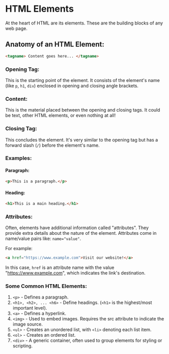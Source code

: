 # HTML Elements

At the heart of HTML are its elements. These are the building blocks of any web page.

## Anatomy of an HTML Element:

```html
<tagname> Content goes here... </tagname>
```

### Opening Tag: 
This is the starting point of the element. It consists of the element's name (like `p`, `h1`, `div`) enclosed in opening and closing angle brackets.

### Content: 
This is the material placed between the opening and closing tags. It could be text, other HTML elements, or even nothing at all!

### Closing Tag: 
This concludes the element. It's very similar to the opening tag but has a forward slash (`/`) before the element's name.

### Examples:

#### Paragraph: 
```html
<p>This is a paragraph.</p>
```
#### Heading: 
```html
<h1>This is a main heading.</h1>
```

### Attributes:

Often, elements have additional information called "attributes". They provide extra details about the nature of the element. Attributes come in name/value pairs like: `name="value"`.

For example:
```html
<a href="https://www.example.com">Visit our website!</a>
```

In this case, `href` is an attribute name with the value "https://www.example.com", which indicates the link's destination.

### Some Common HTML Elements:

1. `<p>` - Defines a paragraph.
2. `<h1>, <h2>, ... <h6>` - Define headings. (`<h1>` is the highest/most important level).
3. `<a>` - Defines a hyperlink.
4. `<img>` - Used to embed images. Requires the src attribute to indicate the image source.
5. `<ul>` - Creates an unordered list, with `<li>` denoting each list item.
6. `<ol>` - Creates an ordered list.
7. `<div>` - A generic container, often used to group elements for styling or scripting.